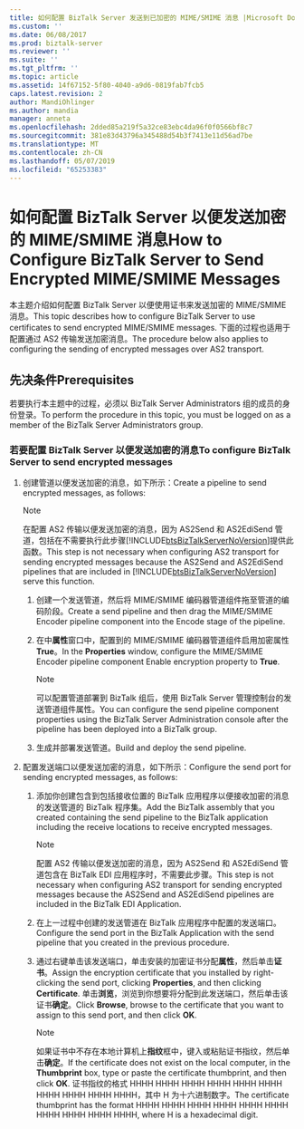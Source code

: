 ```yaml
---
title: 如何配置 BizTalk Server 发送到已加密的 MIME/SMIME 消息 |Microsoft Docs
ms.custom: ''
ms.date: 06/08/2017
ms.prod: biztalk-server
ms.reviewer: ''
ms.suite: ''
ms.tgt_pltfrm: ''
ms.topic: article
ms.assetid: 14f67152-5f80-4040-a9d6-0819fab7fcb5
caps.latest.revision: 2
author: MandiOhlinger
ms.author: mandia
manager: anneta
ms.openlocfilehash: 2dded85a219f5a32ce83ebc4da96f0f0566bf8c7
ms.sourcegitcommit: 381e83d43796a345488d54b3f7413e11d56ad7be
ms.translationtype: MT
ms.contentlocale: zh-CN
ms.lasthandoff: 05/07/2019
ms.locfileid: "65253383"
---
```

# <a name="how-to-configure-biztalk-server-to-send-encrypted-mimesmime-messages"></a><span data-ttu-id="8b7ea-102">如何配置 BizTalk Server 以便发送加密的 MIME/SMIME 消息</span><span class="sxs-lookup"><span data-stu-id="8b7ea-102">How to Configure BizTalk Server to Send Encrypted MIME/SMIME Messages</span></span>
<span data-ttu-id="8b7ea-103">本主题介绍如何配置 BizTalk Server 以便使用证书来发送加密的 MIME/SMIME 消息。</span><span class="sxs-lookup"><span data-stu-id="8b7ea-103">This topic describes how to configure BizTalk Server to use certificates to send encrypted MIME/SMIME messages.</span></span> <span data-ttu-id="8b7ea-104">下面的过程也适用于配置通过 AS2 传输发送加密消息。</span><span class="sxs-lookup"><span data-stu-id="8b7ea-104">The procedure below also applies to configuring the sending of encrypted messages over AS2 transport.</span></span>  
  
## <a name="prerequisites"></a><span data-ttu-id="8b7ea-105">先决条件</span><span class="sxs-lookup"><span data-stu-id="8b7ea-105">Prerequisites</span></span>  
 <span data-ttu-id="8b7ea-106">若要执行本主题中的过程，必须以 BizTalk Server Administrators 组的成员的身份登录。</span><span class="sxs-lookup"><span data-stu-id="8b7ea-106">To perform the procedure in this topic, you must be logged on as a member of the BizTalk Server Administrators group.</span></span>  
  
### <a name="to-configure-biztalk-server-to-send-encrypted-messages"></a><span data-ttu-id="8b7ea-107">若要配置 BizTalk Server 以便发送加密的消息</span><span class="sxs-lookup"><span data-stu-id="8b7ea-107">To configure BizTalk Server to send encrypted messages</span></span>  
  
1. <span data-ttu-id="8b7ea-108">创建管道以便发送加密的消息，如下所示：</span><span class="sxs-lookup"><span data-stu-id="8b7ea-108">Create a pipeline to send encrypted messages, as follows:</span></span>  
  
   > [!NOTE]
   >  <span data-ttu-id="8b7ea-109">在配置 AS2 传输以便发送加密的消息，因为 AS2Send 和 AS2EdiSend 管道，包括在不需要执行此步骤[!INCLUDE[btsBizTalkServerNoVersion](../includes/btsbiztalkservernoversion-md.md)]提供此函数。</span><span class="sxs-lookup"><span data-stu-id="8b7ea-109">This step is not necessary when configuring AS2 transport for sending encrypted messages because the AS2Send and AS2EdiSend pipelines that are included in [!INCLUDE[btsBizTalkServerNoVersion](../includes/btsbiztalkservernoversion-md.md)] serve this function.</span></span>  
  
   1.  <span data-ttu-id="8b7ea-110">创建一个发送管道，然后将 MIME/SMIME 编码器管道组件拖至管道的编码阶段。</span><span class="sxs-lookup"><span data-stu-id="8b7ea-110">Create a send pipeline and then drag the MIME/SMIME Encoder pipeline component into the Encode stage of the pipeline.</span></span>  
  
   2.  <span data-ttu-id="8b7ea-111">在中**属性**窗口中，配置到的 MIME/SMIME 编码器管道组件启用加密属性**True**。</span><span class="sxs-lookup"><span data-stu-id="8b7ea-111">In the **Properties** window, configure the MIME/SMIME Encoder pipeline component Enable encryption property to **True**.</span></span>  
  
       > [!NOTE]  
       >  <span data-ttu-id="8b7ea-112">可以配置管道部署到 BizTalk 组后，使用 BizTalk Server 管理控制台的发送管道组件属性。</span><span class="sxs-lookup"><span data-stu-id="8b7ea-112">You can configure the send pipeline component properties using the BizTalk Server Administration console after the pipeline has been deployed into a BizTalk group.</span></span>  
  
   3.  <span data-ttu-id="8b7ea-113">生成并部署发送管道。</span><span class="sxs-lookup"><span data-stu-id="8b7ea-113">Build and deploy the send pipeline.</span></span>  
  
2. <span data-ttu-id="8b7ea-114">配置发送端口以便发送加密的消息，如下所示：</span><span class="sxs-lookup"><span data-stu-id="8b7ea-114">Configure the send port for sending encrypted messages, as follows:</span></span>  
  
   1.  <span data-ttu-id="8b7ea-115">添加你创建包含到包括接收位置的 BizTalk 应用程序以便接收加密的消息的发送管道的 BizTalk 程序集。</span><span class="sxs-lookup"><span data-stu-id="8b7ea-115">Add the BizTalk assembly that you created containing the send pipeline to the BizTalk application including the receive locations to receive encrypted messages.</span></span>  
  
       > [!NOTE]  
       >  <span data-ttu-id="8b7ea-116">配置 AS2 传输以便发送加密的消息，因为 AS2Send 和 AS2EdiSend 管道包含在 BizTalk EDI 应用程序时，不需要此步骤。</span><span class="sxs-lookup"><span data-stu-id="8b7ea-116">This step is not necessary when configuring AS2 transport for sending encrypted messages because the AS2Send and AS2EdiSend pipelines are included in the BizTalk EDI Application.</span></span>  
  
   2.  <span data-ttu-id="8b7ea-117">在上一过程中创建的发送管道在 BizTalk 应用程序中配置的发送端口。</span><span class="sxs-lookup"><span data-stu-id="8b7ea-117">Configure the send port in the BizTalk Application with the send pipeline that you created in the previous procedure.</span></span>  
  
   3.  <span data-ttu-id="8b7ea-118">通过右键单击该发送端口，单击安装的加密证书分配**属性**，然后单击**证书**。</span><span class="sxs-lookup"><span data-stu-id="8b7ea-118">Assign the encryption certificate that you installed by right-clicking the send port, clicking **Properties**, and then clicking **Certificate**.</span></span> <span data-ttu-id="8b7ea-119">单击**浏览**，浏览到你想要将分配到此发送端口，然后单击该证书**确定**。</span><span class="sxs-lookup"><span data-stu-id="8b7ea-119">Click **Browse**, browse to the certificate that you want to assign to this send port, and then click **OK**.</span></span>  
  
       > [!NOTE]  
       >  <span data-ttu-id="8b7ea-120">如果证书中不存在本地计算机上**指纹**框中，键入或粘贴证书指纹，然后单击**确定**。</span><span class="sxs-lookup"><span data-stu-id="8b7ea-120">If the certificate does not exist on the local computer, in the **Thumbprint** box, type or paste the certificate thumbprint, and then click **OK**.</span></span> <span data-ttu-id="8b7ea-121">证书指纹的格式 HHHH HHHH HHHH HHHH HHHH HHHH HHHH HHHH HHHH HHHH，其中 H 为十六进制数字。</span><span class="sxs-lookup"><span data-stu-id="8b7ea-121">The certificate thumbprint has the format HHHH HHHH HHHH HHHH HHHH HHHH HHHH HHHH HHHH HHHH, where H is a hexadecimal digit.</span></span>